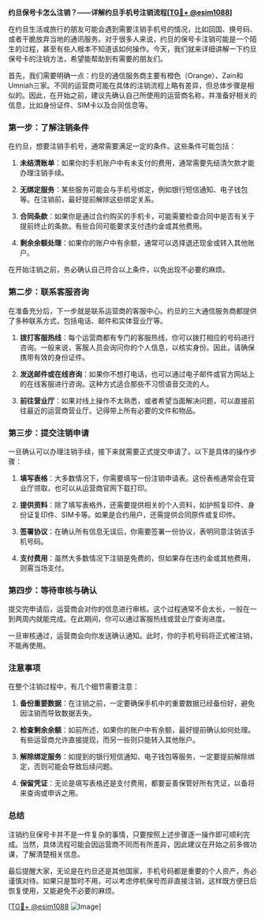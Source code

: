 **约旦保号卡怎么注销？——详解约旦手机号注销流程[[TG💪+ @esim1088](https://t.me/s/esim1088)]**

在约旦生活或旅行的朋友可能会遇到需要注销手机号的情况，比如回国、换号码、或者干脆放弃当地的通讯服务。对于很多人来说，约旦的保号卡注销可能是一个陌生的过程，甚至有些人根本不知道该如何操作。今天，我们就来详细讲解一下约旦保号卡的注销方法，希望能帮助到有需要的朋友们。

首先，我们需要明确一点：约旦的通信服务商主要有橙色（Orange）、Zain和Umniah三家。不同的运营商可能在具体的注销流程上略有差异，但总体步骤是相似的。因此，在开始之前，建议先确认自己所使用的运营商名称，并准备好相关的信息，比如身份证件、SIM卡以及合同信息等。

### 第一步：了解注销条件

在约旦，想要注销手机号，通常需要满足一定的条件。这些条件可能包括：

1. **未结清账单**：如果你的手机账户中有未支付的费用，通常需要先结清欠款才能办理注销手续。
   
2. **无绑定服务**：某些服务可能会与手机号绑定，例如银行短信通知、电子钱包等。在注销前，最好提前解除这些绑定关系。

3. **合同条款**：如果你是通过合约购买的手机卡，可能需要检查合同中是否有关于提前终止的条款。有些合同可能要求支付违约金或其他费用。

4. **剩余余额处理**：如果你的账户中有余额，通常可以选择退还现金或转入其他账户。

在开始注销之前，务必确认自己符合以上条件，以免出现不必要的麻烦。

### 第二步：联系客服咨询

在准备充分后，下一步就是联系运营商的客服中心。约旦的三大通信服务商都提供了多种联系方式，包括电话、邮件和实体营业厅等。

1. **拨打客服热线**：每个运营商都有专门的客服热线，你可以拨打相应的号码进行咨询。一般来说，客服人员会询问你的个人信息，以核实身份。因此，请确保携带有效的身份证件。

2. **发送邮件或在线咨询**：如果你不想打电话，也可以通过电子邮件或官方网站上的在线客服进行咨询。这种方式适合那些不习惯语音交流的人。

3. **前往营业厅**：如果对线上操作不太熟悉，或者希望当面解决问题，可以直接前往最近的运营商营业厅。记得带上所有必要的文件和物品。

### 第三步：提交注销申请

一旦确认可以办理注销手续，接下来就需要正式提交申请了。以下是具体的操作步骤：

1. **填写表格**：大多数情况下，你需要填写一份注销申请表。这份表格通常会在营业厅领取，也可以从运营商官网下载打印。

2. **提供资料**：除了填写表格外，还需要提供相关的个人资料，如护照复印件、身份证复印件、SIM卡等。如果是合约用户，还需提供合同原件或复印件。

3. **签署协议**：在确认所有信息无误后，你需要签署一份协议，表明同意注销该手机号码。

4. **支付费用**：虽然大多数情况下注销是免费的，但如果存在违约金或其他费用，则需当场支付。

### 第四步：等待审核与确认

提交完申请后，运营商会对你的信息进行审核。这个过程通常不会太长，一般在一到两周内就能完成。在此期间，你可以通过客服热线或营业厅查询进度。

一旦审核通过，运营商会向你发送确认通知。此时，你的手机号码将正式被注销，不能再使用。

### 注意事项

在整个注销过程中，有几个细节需要注意：

1. **备份重要数据**：在注销之前，一定要确保手机中的重要数据已经备份好，避免因注销而导致数据丢失。

2. **检查剩余余额**：如前所述，如果你的账户中有余额，最好提前确认如何处理。有些运营商允许直接提现，而另一些则只能转入其他账户。

3. **解除绑定服务**：如提到的银行短信通知、电子钱包等服务，一定要提前解除绑定，否则可能会导致后续问题。

4. **保留凭证**：无论是填写表格还是支付费用，都要妥善保管好所有凭证，以备将来查询或申诉之用。

### 总结

注销约旦保号卡并不是一件复杂的事情，只要按照上述步骤逐一操作即可顺利完成。当然，具体流程可能会因运营商不同而有所差异，因此建议在开始之前多做功课，了解清楚相关信息。

最后提醒大家，无论是在约旦还是其他国家，手机号码都是重要的个人资产，务必谨慎对待。如果只是暂时不用，可以考虑停机保号而非直接注销，这样既方便日后恢复使用，又能避免不必要的麻烦。

[[TG💪+ @esim1088](https://t.me/s/esim1088) ![Image](https://i.postimg.cc/4NQfJmqS/Snipaste-2025-05-13-00-14-12.png)]
